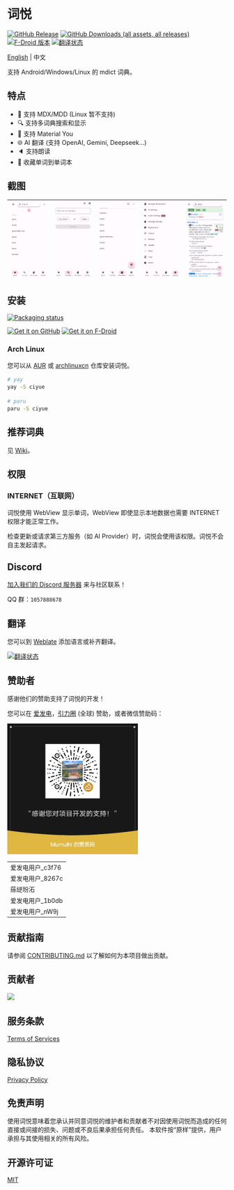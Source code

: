 # 词悦

[![GitHub Release](https://img.shields.io/github/v/release/mumu-lhl/Ciyue)](https://github.com/mumu-lhl/Ciyue/releases/latest)
[![GitHub Downloads (all assets, all releases)](https://img.shields.io/github/downloads/mumu-lhl/Ciyue/total)](https://github.com/mumu-lhl/Ciyue/releases/latest)
[![F-Droid 版本](https://img.shields.io/f-droid/v/org.eu.mumulhl.ciyue)](https://f-droid.org/packages/org.eu.mumulhl.ciyue/)
[![翻译状态](https://hosted.weblate.org/widget/ciyue/svg-badge.svg)](https://hosted.weblate.org/engage/ciyue/)

[English](./README.md) | 中文

支持 Android/Windows/Linux 的 mdict 词典。

## 特点
* 📄 支持 MDX/MDD (Linux 暂不支持)
* 🔍 支持多词典搜索和显示
* 🎨 支持 Material You
* 🌐 AI 翻译 (支持 OpenAI, Gemini, Deepseek...)
* 🔈 支持朗读
* 🔖 收藏单词到单词本

## 截图

| <img src="./metadata/en-US/images/phoneScreenshots/1.png"> | <img src="./metadata/en-US/images/phoneScreenshots/2.png"> | <img src="./metadata/en-US/images/phoneScreenshots/3.png"> | <img src="./metadata/en-US/images/phoneScreenshots/4.png"> | <img src="./metadata/en-US/images/phoneScreenshots/5.png"> |
|-|-|-|-|-|

## 安装

[![Packaging status](https://repology.org/badge/vertical-allrepos/ciyue.svg)](https://repology.org/project/ciyue/versions)

[<img src="https://github.com/NeoApplications/Neo-Backup/raw/034b226cea5c1b30eb4f6a6f313e4dadcbb0ece4/badge_github.png"
    alt="Get it on GitHub"
    height="80">](https://github.com/mumu-lhl/Ciyue/releases/latest)
[<img src="https://fdroid.gitlab.io/artwork/badge/get-it-on.png"
     alt="Get it on F-Droid"
     height="80">](https://f-droid.org/packages/org.eu.mumulhl.ciyue/)

### Arch Linux

您可以从 [AUR](https://aur.archlinux.org/packages/ciyue) 或 [archlinuxcn](https://github.com/archlinuxcn/repo/tree/master/archlinuxcn/ciyue) 仓库安装词悦。

```bash
# yay
yay -S ciyue

# paru
paru -S ciyue
```

## 推荐词典

见 [Wiki](https://github.com/mumu-lhl/Ciyue/wiki#recommended-dictionaries)。

## 权限

### INTERNET（互联网）

词悦使用 WebView 显示单词，WebView 即使显示本地数据也需要 INTERNET 权限才能正常工作。

检查更新或请求第三方服务（如 AI Provider）时，词悦会使用该权限。词悦不会自主发起请求。

## Discord

[加入我们的 Discord 服务器](https://discord.gg/BazBZuvKZG) 来与社区联系！

QQ 群：`1057888678`

## 翻译

您可以到 [Weblate](https://hosted.weblate.org/engage/ciyue/) 添加语言或补齐翻译。

[![翻译状态](https://hosted.weblate.org/widget/ciyue/multi-auto.svg)](https://hosted.weblate.org/engage/ciyue/)

## 赞助者

感谢他们的赞助支持了词悦的开发！

您可以在 [爱发电](https://afdian.com/a/mumulhl)，[引力圈](https://app.unifans.io/c/mumulhl) (全球) 赞助，或者微信赞助码：

<img height="300" src="./assets/wechat_pay.webp">

||
|-|
|爱发电用户_c3f76|
|爱发电用户_8267c|
|蕬縌玢沰|
|爱发电用户_1b0db|
|爱发电用户_nW9j|

## 贡献指南

请参阅 [CONTRIBUTING.md](./CONTRIBUTING.md) 以了解如何为本项目做出贡献。

## 贡献者

<a href="https://github.com/mumu-lhl/Ciyue/graphs/contributors">
  <img src="https://contrib.rocks/image?repo=mumu-lhl/Ciyue" />
</a>

## 服务条款

[Terms of Services](./TERMS_OF_SERVICE.md)

## 隐私协议

[Privacy Policy](./PRIVACY_POLICY.md)

## 免责声明

使用词悦意味着您承认并同意词悦的维护者和贡献者不对因使用词悦而造成的任何直接或间接的损失、问题或不良后果承担任何责任。 本软件按“原样”提供，用户承担与其使用相关的所有风险。

## 开源许可证

[MIT](./LICENSE)
